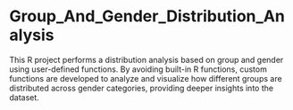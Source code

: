 # Group_And_Gender_Distribution_Analysis
This R project performs a distribution analysis based on group and gender using user-defined functions. By avoiding built-in R functions, custom functions are developed to analyze and visualize how different groups are distributed across gender categories, providing deeper insights into the dataset.
